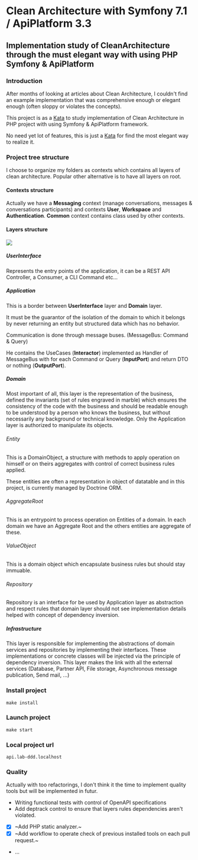 # Clean Architecture with Symfony 7.1 / ApiPlatform 3.3

## Implementation study of CleanArchitecture through the must elegant way with using PHP Symfony & ApiPlatform

### Introduction
After months of looking at articles about Clean Architecture, I couldn't find an example implementation that was comprehensive enough or elegant enough (often sloppy or violates the concepts).

This project is as a [Kata](https://fr.wikipedia.org/wiki/Kata_(programmation)) to study implementation of Clean Architecture in PHP project with using Symfony & ApiPlatform framework.

No need yet lot of features, this is just a [Kata](https://fr.wikipedia.org/wiki/Kata_(programmation)) for find the most elegant way to realize it.

### Project tree structure
I choose to organize my folders as contexts which contains all layers of clean architecture. Popular other alternative is to have all layers on root.

#### Contexts structure
Actually we have a **Messaging** context (manage conversations, messages & conversations participants) and contexts **User**, **Workspace** and **Authentication**. **Common** context contains class used by other contexts.

#### Layers structure
![](./docs/images/flow-clean-architecture.jpg)

##### UserInterface
Represents the entry points of the application, it can be a REST API Controller, a Consumer, a CLI Command etc...

##### Application
This is a border between **UserInterface** layer and **Domain** layer.

It must be the guarantor of the isolation of the domain to which it belongs by never returning an entity but structured data which has no behavior.

Communication is done through message buses. (MessageBus: Command & Query)

He contains the UseCases (**Interactor**) implemented as Handler of MessageBus with for each Command or Query (**InputPort**) and return DTO or nothing (**OutputPort**).

##### Domain
Most important of all, this layer is the representation of the business, defined the invariants (set of rules engraved in marble) which ensures the consistency of the code with the business and should be readable enough to be understood by a person who knows the business, but without necessarily any background or technical knowledge. Only the Application layer is authorized to manipulate its objects.

###### Entity
This is a DomainObject, a structure with methods to apply operation on himself or on theirs aggregates with control of correct business rules applied.

These entities are often a representation in object of datatable and in this project, is currently managed by Doctrine ORM.

###### AggregateRoot
This is an entrypoint to process operation on Entities of a domain. In each domain we have an Aggregate Root and the others entities are aggregate of these.

###### ValueObject
This is a domain object which encapsulate business rules but should stay immuable.

###### Repository
Repository is an interface for be used by Application layer as abstraction and respect rules that domain layer should not see implementation details helped with concept of dependency inversion.

##### Infrastructure
This layer is responsible for implementing the abstractions of domain services and repositories by implementing their interfaces. These implementations or concrete classes will be injected via the principle of dependency inversion. This layer makes the link with all the external services (Database, Partner API, File storage, Asynchronous message publication, Send mail, ...)

### Install project

`make install`

### Launch project

`make start`

### Local project url

`api.lab-ddd.localhost`

### Quality

Actually with too refactorings, I don't think it the time to implement quality tools but will be implemented in futur.

- Writing functional tests with control of OpenAPI specifications
- Add deptrack control to ensure that layers rules dependencies aren't violated.
- [x] ~Add PHP static analyzer.~
- [x] ~Add workflow to operate check of previous installed tools on each pull request.~
- ...
